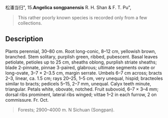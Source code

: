 松潘当归",
15.**Angelica songpanensis** R. H. Shan & F. T. Pu",

> This rather poorly known species is recorded only from a few collections.

## Description
Plants perennial, 30–80 cm. Root long-conic, 8–12 cm, yellowish brown, branched. Stem solitary, purplish green, ribbed, pubescent. Basal leaves petiolate, petioles up to 25 cm, sheaths oblong, purplish striate sheaths; blade 2-pinnate, pinnae 3-paired, glabrous; ultimate segments ovate or long-ovate, 3–7 × 2–3.5 cm, margin serrate. Umbels 6–7 cm across; bracts 2–3, linear, ca. 1.5 cm; rays 20–25, 1–5 cm, very unequal, hispid; bracteoles similar to bracts; pedicels 5–15, 2–7 mm, unequal. Calyx teeth minute, triangular. Petals white, obovate, notched. Fruit subovoid, 6–7 × 3–4 mm; dorsal ribs prominent, lateral ribs winged; vittae 1–2 in each furrow, 2 on commissure. Fr. Oct.

> Forests; 2900–4000 m. N Sichuan (Songpan).
